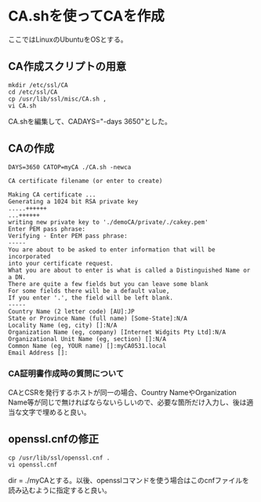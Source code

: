 ﻿# CA.shを使ってCAを作成

ここではLinuxのUbuntuをOSとする。

## CA作成スクリプトの用意

```clike
mkdir /etc/ssl/CA
cd /etc/ssl/CA
cp /usr/lib/ssl/misc/CA.sh ,
vi CA.sh
```

CA.shを編集して、CADAYS="-days 3650"とした。

## CAの作成

```clike
DAYS=3650 CATOP=myCA ./CA.sh -newca
```

```clike
CA certificate filename (or enter to create)

Making CA certificate ...
Generating a 1024 bit RSA private key
.....++++++
...++++++
writing new private key to './demoCA/private/./cakey.pem'
Enter PEM pass phrase:
Verifying - Enter PEM pass phrase:
-----
You are about to be asked to enter information that will be incorporated
into your certificate request.
What you are about to enter is what is called a Distinguished Name or a DN.
There are quite a few fields but you can leave some blank
For some fields there will be a default value,
If you enter '.', the field will be left blank.
-----
Country Name (2 letter code) [AU]:JP
State or Province Name (full name) [Some-State]:N/A
Locality Name (eg, city) []:N/A
Organization Name (eg, company) [Internet Widgits Pty Ltd]:N/A
Organizational Unit Name (eg, section) []:N/A
Common Name (eg, YOUR name) []:myCA0531.local
Email Address []:
```

### CA証明書作成時の質問について
CAとCSRを発行するホストが同一の場合、Country NameやOrganization Name等が同じで無ければならないらしいので、必要な箇所だけ入力し、後は適当な文字で埋めると良い。

## openssl.cnfの修正

```clike
cp /usr/lib/ssl/openssl.cnf .
vi openssl.cnf
```

dir = ./myCAとする。以後、opensslコマンドを使う場合はこのcnfファイルを読み込むように指定すると良い。
